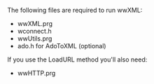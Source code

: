 ﻿The following files are required to run wwXML:

* wwXML.prg
* wconnect.h
* wwUtils.prg
* ado.h for AdoToXML (optional)

If you use the LoadURL method you'll also need:

* wwHTTP.prg